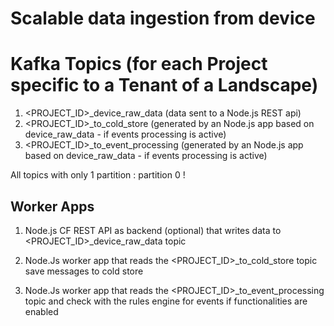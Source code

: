 # Scalable data ingestion from device

# Kafka Topics (for each Project specific to a Tenant of a Landscape)

1. <PROJECT_ID>_device_raw_data (data sent to a Node.js REST api)
2. <PROJECT_ID>_to_cold_store (generated by an Node.js app based on device_raw_data - if events processing is active)
3. <PROJECT_ID>_to_event_processing (generated by an Node.js app based on device_raw_data - if events processing is active)

All topics with only 1 partition : partition 0 !

## Worker Apps

1. Node.js CF REST API as backend (optional) that writes data to <PROJECT_ID>_device_raw_data topic

2. Node.Js worker app that reads the <PROJECT_ID>_to_cold_store topic save messages to cold store

3. Node.Js worker app that reads the <PROJECT_ID>_to_event_processing topic and check with the rules engine for events if functionalities are enabled
